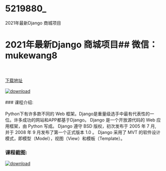 # 5219880_
2021年最新Django 商城项目
# 2021年最新Django 商城项目## 微信：mukewang8
<br/></br>[下载地址](http://www.36tz.cn/article/5219880 "下载地址")
<br/></br>[![download](http://36tz.cn/muke_img/2021_05_1-35.png "下载地址")](http://www.36tz.cn/article/5219880 "下载地址")
<br/></br>### 课程介绍:<br/></br>Python下有许多款不同的 Web 框架。Django是重量级选手中最有代表性的一位。许多成功的网站和APP都基于Django。
Django 是一个开放源代码的 Web 应用框架，由 Python 写成。
Django 遵守 BSD 版权，初次发布于 2005 年 7 月, 并于 2008 年 9 月发布了第一个正式版本 1.0 。
Django 采用了 MVT 的软件设计模式，即模型（Model），视图（View）和模板（Template）。

### 课程截图:
[![download](http://36tz.cn/muke_img/2021_05_2-39.png "下载地址")](http://www.36tz.cn/article/5219880 "下载地址")
